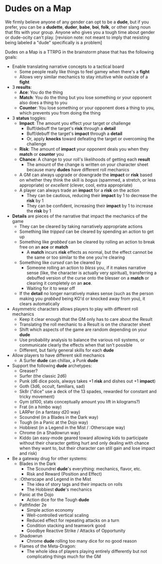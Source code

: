 # Dudes on a Map

We firmly believe anyone of any gender can opt to be a **dude**, but if you prefer, you can be a **dudette**, **duder**, **babe**, **boi**, **folk**, or other slang noun that fits with your group. Anyone who gives you a tough time about gender or dude-ocity can't play. [revision note: not meant to imply that resisting being labeled a "dude" specifically is a problem]

Dudes on a Map is a TTRPG in the brainstorm phase that has the following goals:

- Enable translating narrative concepts to a tactical board
  - Some people really like things to feel gamey when there's a **fight**
  - Allows very similar mechanics to stay intuitive while outside of a **fight**
- 3 **results**:
  - **Ace**: You do the thing
  - **Match**: You do the thing but you lose something or your opponent also does a thing to you
  - **Counter**: You lose something or your opponent does a thing to you, which prevents you from doing the thing
- 3 **status** toggles:
  - **Impact**: The amount you effect your target or challenge
    - Buff/debuff the target's **risk** through a **detail**
    - Buff/debuff the target's **impact** through a **detail**
    - Or, apply **knocks** toward defeating the target or overcoming the challenge
  - **Risk**: The amount of **impact** your opponent deals you when they **match** or **counter** you
  - **Chance**: A change to your roll's likelihoods of getting each **result**
    - The amount of the change is written on your character sheet because many **dudes** have different roll mechanics
  - A GM can always upgrade or downgrade the **impact** or **risk** based on whether they think the skill is *bogus* (spammed, a stretch, or less appropriate) or *excellent* (clever, cool, extra appropriate)
  - A player can always trade an **impact** for a **risk** on the action
    - They can be cautious, reducing their **impact** by 1 to decrease the **risk** by 1
    - They can be confident, increasing their **impact** by 1 to increase the **risk** by 1
- **Details** are pieces of the narrative that impact the mechanics of the game
  - They can be cleared by taking narratively appropriate actions
  - Something like *tripped* can be cleared by spending an action to get up
  - Something like *grabbed* can be cleared by rolling an action to break free on an **ace** or **match**
    - A **match** incurs **risk** effects as normal, but the effect cannot be the same or too similar to the one you're clearing
  - Something like *cursed* can be cleared by
    - Someone rolling an action to *bless* you, if it makes narrative sense (like, the character is actually very spiritual), transferring a debuffed version of the curse onto the blesser on a **match** or clearing it completely on an **ace**.
    - Waiting for it to wear off
  - If the **detail** no longer narratively makes sense (such as the person making you *grabbed* being KO'd or knocked away from you), it clears automatically
- Asymmetric characters allows players to play with different roll mechanics
  - Keep it clear enough that the GM only has to care about the Result
  - Translating the roll mechanic to a Result is on the character sheet
  - Shift which aspects of the game are random depending on your **dude**
  - Use probability analysis to balance the various roll systems, or communicate clearly the effects when that isn't possible
  - Different, but fairly general skills for each **dude**
- Allow players to have different skill mechanics
  - A Surfer **dude** can chillax, a Punk **dude**
- Support the following **dude** archetypes:
  - Greaser?
  - Surfer (the classic 2d6)
  - Punk (d6 dice pools, always takes +1 **risk** and dishes out +1 **impact**)
  - Goth (3d6, occult, familiars, sad)
  - Sk8r ("dice" use a deck of the 13 spades, rewarded for constant and tricky movement)
  - Gym (d100, stats conceptually amount you lift in kilograms?)
  - Frat (in a himbo way)
  - LARPer (in a fantasy d20 way)
  - Scoundrel (in a Blades in the Dark way)
  - Tough (in a Panic at the Dojo way)
  - Hobbiest (in a Legend in the Mist / :Otherscape way)
  - Chrome (in a Shadowrun way)
  - Kiddo (an easy-mode geared toward allowing kids to participate without their character getting hurt and only dealing with chance when they want to, but their character can still gain and lose impact and risk)
- Be a gateway drug for other systems:
  - Blades in the Dark
    - The Scoundrel **dude**'s everything: mechanics, flavor, etc.
    - Risk and Reward (Position and Effect)
  - :Otherscape and Legend in the Mist
    - The idea of story tags and their impacts on rolls
    - The Hobbiest **dude**'s mechanics
  - Panic at the Dojo
    - Action dice for the Tough **dude**
  - Pathfinder 2e
    - Simple action economy
    - Well-controlled vertical scaling
    - Reduced effect for repeating attacks on a turn
    - Condition stacking and teamwork good
    - Goodbye Reactive Strike / Attacks of Opportunity
  - Shadowrun
    - Chrome **dude** rolling too many dice for no good reason
  - Flames of the Meta-Dragon:
    - The whole idea of players playing entirely differently but not complicating things much for the GM
